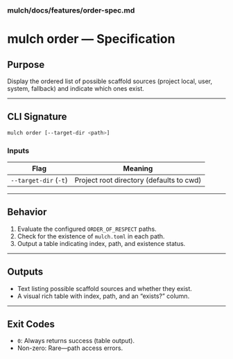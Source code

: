 ### mulch/docs/features/order-spec.md

# mulch order — Specification

## Purpose
Display the ordered list of possible scaffold sources (project local, user, system, fallback) and indicate which ones exist.

---

## CLI Signature
```bash
mulch order [--target-dir <path>]
````

### Inputs

| Flag                  | Meaning                                  |
| --------------------- | ---------------------------------------- |
| `--target-dir` (`-t`) | Project root directory (defaults to cwd) |

---

## Behavior

1. Evaluate the configured `ORDER_OF_RESPECT` paths.
2. Check for the existence of `mulch.toml` in each path.
3. Output a table indicating index, path, and existence status.

---

## Outputs

* Text listing possible scaffold sources and whether they exist.
* A visual rich table with index, path, and an “exists?” column.

---

## Exit Codes

* `0`: Always returns success (table output).
* Non-zero: Rare—path access errors.

